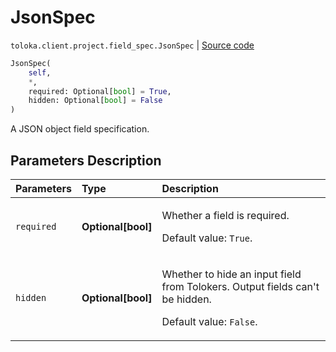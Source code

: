 # JsonSpec
`toloka.client.project.field_spec.JsonSpec` | [Source code](https://github.com/Toloka/toloka-kit/blob/v1.2.3/src/client/project/field_spec.py#L137)

```python
JsonSpec(
    self,
    *,
    required: Optional[bool] = True,
    hidden: Optional[bool] = False
)
```

A JSON object field specification.

## Parameters Description

| Parameters | Type | Description |
| :----------| :----| :-----------|
`required`|**Optional\[bool\]**|<p>Whether a field is required. </p><p>Default value: `True`.</p>
`hidden`|**Optional\[bool\]**|<p>Whether to hide an input field from Tolokers. Output fields can&#x27;t be hidden. </p><p>Default value: `False`.</p>
